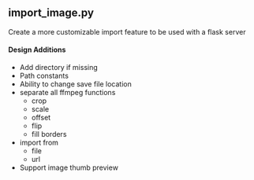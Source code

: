 ## import_image.py
Create a more customizable import feature to be used with a flask server

#### Design Additions
- Add directory if missing
- Path constants
- Ability to change save file location
- separate all ffmpeg functions
  - crop
  - scale
  - offset
  - flip
  - fill borders
- import from
  - file
  - url
- Support image thumb preview
